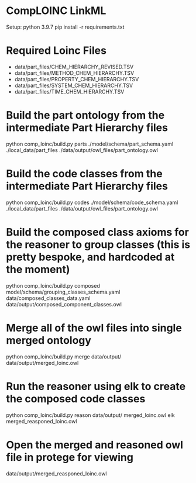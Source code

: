# CompLOINC LinkML

Setup:
python 3.9.7
pip install -r requirements.txt

# Required Loinc Files
- data/part_files/CHEM_HIERARCHY_REVISED.TSV
- data/part_files/METHOD_CHEM_HIERARCHY.TSV
- data/part_files/PROPERTY_CHEM_HIERARCHY.TSV
- data/part_files/SYSTEM_CHEM_HIERARCHY.TSV
- data/part_files/TIME_CHEM_HIERARCHY.TSV


# Build the part ontology from the intermediate Part Hierarchy files
python comp_loinc/build.py parts  ./model/schema/part_schema.yaml ./local_data/part_files ./data/output/owl_files/part_ontology.owl

# Build the code classes from the intermediate Part Hierarchy files
python comp_loinc/build.py codes  ./model/schema/code_schema.yaml ./local_data/part_files ./data/output/owl_files/part_ontology.owl

# Build the composed class axioms for the reasoner to group classes (this is pretty bespoke, and hardcoded at the moment)
python comp_loinc/build.py composed model/schema/grouping_classes_schema.yaml data/composed_classes_data.yaml data/output/composed_component_classes.owl

# Merge all of the owl files into single merged ontology
python comp_loinc/build.py merge data/output/ data/output/merged_loinc.owl

# Run the reasoner using elk to create the composed code classes
python comp_loinc/build.py reason data/output/ merged_loinc.owl elk merged_reasponed_loinc.owl

# Open the merged and reasoned owl file in protege for viewing
data/output/merged_reasponed_loinc.owl